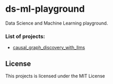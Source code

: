 # ds-ml-playground

Data Science and Machine Learning playground.

### List of projects: 

* [causal_graph_discovery_with_llms](causal_graph_discovery_with_llms/README.md)

## License
This projects is licensed under the MIT License